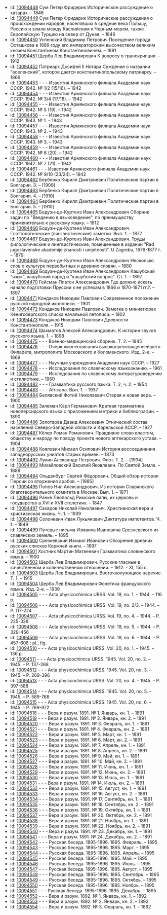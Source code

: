 <ul>
<li>id: <a href="http://books.e-heritage.ru/book/10094448">10094448</a>	Сум Петер Фридерик Историческое рассуждение о хазарах. – 1846</li>
<li>id: <a href="http://books.e-heritage.ru/book/10094449">10094449</a>	Сум Петер Фридерик Исторические рассуждения о происхождении народов, населявших в средние века Польшу, Россию и земли между Каспийским и Черным морем, также Европейскую Турцию на север от Дуная. – 1846</li>
<li>id: <a href="http://books.e-heritage.ru/book/10094450">10094450</a>	Успенский Владимир Петрович Посещение города Осташкова в 1889 году его императорским высочеством великим князем Константином Константиновичем. – 1891</li>
<li>id: <a href="http://books.e-heritage.ru/book/10094451">10094451</a>	Щерба Лев Владимирович К вопросу о транскрипции. – 1912</li>
<li>id: <a href="http://books.e-heritage.ru/book/10094452">10094452</a>	Патриарх Досифей II Нотара Суждение о названии "вселенский", которое дается константинопольскому патриарху. – 1866</li>
<li>id: <a href="http://books.e-heritage.ru/book/10094453">10094453</a>	- - - Известия Армянского филиала Академии наук СССР. 1942. № 1/2 (15/16). – 1942</li>
<li>id: <a href="http://books.e-heritage.ru/book/10094454">10094454</a>	- - - Известия Армянского филиала Академии наук СССР. 1942. № 3/4 (17/18). – 1942</li>
<li>id: <a href="http://books.e-heritage.ru/book/10094455">10094455</a>	- - - Известия Армянского филиала Академии наук СССР. 1942. № 5 (19). – 1942</li>
<li>id: <a href="http://books.e-heritage.ru/book/10094456">10094456</a>	- - - Известия Армянского филиала Академии наук СССР. 1943. № 1. – 1943</li>
<li>id: <a href="http://books.e-heritage.ru/book/10094457">10094457</a>	- - - Известия Армянского филиала Академии наук СССР. 1943. № 2. – 1943</li>
<li>id: <a href="http://books.e-heritage.ru/book/10094458">10094458</a>	- - - Известия Армянского филиала Академии наук СССР. 1943. № 3. – 1943</li>
<li>id: <a href="http://books.e-heritage.ru/book/10094459">10094459</a>	- - - Известия Армянского филиала Академии наук СССР. 1942. № 6 (20). – 1942</li>
<li>id: <a href="http://books.e-heritage.ru/book/10094460">10094460</a>	- - - Известия Армянского филиала Академии наук СССР. 1942. № 7 (21). – 1942</li>
<li>id: <a href="http://books.e-heritage.ru/book/10094461">10094461</a>	- - - Известия Армянского филиала Академии наук СССР. 1942. № 9/10 (23/24). – 1942</li>
<li>id: <a href="http://books.e-heritage.ru/book/10094462">10094462</a>	Бербенко Кирилл Дмитриевич Политические партии в Болгарии. 3. – [1909]</li>
<li>id: <a href="http://books.e-heritage.ru/book/10094463">10094463</a>	Бербенко Кирилл Дмитриевич Политические партии в Болгарии. 4. – [1910]</li>
<li>id: <a href="http://books.e-heritage.ru/book/10094464">10094464</a>	Бербенко Кирилл Дмитриевич Политические партии в Болгарии. 5. – [1910]</li>
<li>id: <a href="http://books.e-heritage.ru/book/10094465">10094465</a>	Бодуэн-де-Куртенэ Иван Александрович Сборник задач по "Введению в языковедение", по преимуществу применительно к русскому языку. – 1912</li>
<li>id: <a href="http://books.e-heritage.ru/book/10094466">10094466</a>	Бодуэн-де-Куртенэ Иван Александрович. Глоттологические (лингвистические) заметки. Вып. 1. – 1877</li>
<li>id: <a href="http://books.e-heritage.ru/book/10094467">10094467</a>	Бодуэн-де-Куртенэ Иван Александрович. Труды филологические и лингвистические, помещенные в издании "Rad jugoslavenske akademije znanosti i umjetnosti". U Zagrebu, 1876-1877 г. – 1879.</li>
<li>id: <a href="http://books.e-heritage.ru/book/10094468">10094468</a>	Бодуэн-де-Куртенэ Иван Александрович Несколько слов о культуре первобытных и древних словян. – 1880</li>
<li>id: <a href="http://books.e-heritage.ru/book/10094469">10094469</a>	Бодуэн-де-Куртенэ Иван Александрович Кашубский "язык", кашубский народ и "кашубский вопрос". Ст. 1. – 1897</li>
<li>id: <a href="http://books.e-heritage.ru/book/10094470">10094470</a>	Гейсман Платон Александрович Где должно искать начало подготовки Пруссии к ее успехам в 1866 и 1870-1871 гг.?. – 1897</li>
<li>id: <a href="http://books.e-heritage.ru/book/10094471">10094471</a>	Кондаков Никодим Павлович Современное положение русской народной иконописи. – 1901</li>
<li>id: <a href="http://books.e-heritage.ru/book/10094472">10094472</a>	Кондаков Никодим Павлович. Заметка о миниатюрах Кёнигсбергского списка начальной летописи. – 1902</li>
<li>id: <a href="http://books.e-heritage.ru/book/10094473">10094473</a>	Кондаков Никодим Павлович Древности Константинополя. – 1915</li>
<li>id: <a href="http://books.e-heritage.ru/book/10094474">10094474</a>	Шахматов Алексей Александрович. К истории звуков русского языка. 1. – 1898</li>
<li>id: <a href="http://books.e-heritage.ru/book/10094475">10094475</a>	- - - Военно-медицинский сборник. Т. 2. – 1945</li>
<li>id: <a href="http://books.e-heritage.ru/book/10094476">10094476</a>	- - - Очерк жизнеописания высокопреосвященнейшего Филарета, митрополита Московского и Коломенского. Изд. 2-е. – 1869</li>
<li>id: <a href="http://books.e-heritage.ru/book/10094477">10094477</a>	- - - Научные учреждения Академии наук СССР. – 1927</li>
<li>id: <a href="http://books.e-heritage.ru/book/10094478">10094478</a>	- - - Исследования по славянскому языкознанию. – 1961</li>
<li>id: <a href="http://books.e-heritage.ru/book/10094479">10094479</a>	- - - Исследования по славянскому литературоведению и стилистике. – 1960</li>
<li>id: <a href="http://books.e-heritage.ru/book/10094482">10094482</a>	- - - Грамматика русского языка. Т. 2, ч. 2. – 1954</li>
<li>id: <a href="http://books.e-heritage.ru/book/10094483">10094483</a>	- - - Africana. Вып. 1. – 1937</li>
<li>id: <a href="http://books.e-heritage.ru/book/10094484">10094484</a>	Белявский Фотий Николаевич Старая и новая вера. – 1900</li>
<li>id: <a href="http://books.e-heritage.ru/book/10094485">10094485</a>	Залеман Карл Германович Краткая грамматика новоперсидского языка с приложением метрики и библиографии. – 1890</li>
<li>id: <a href="http://books.e-heritage.ru/book/10094486">10094486</a>	Золотарёв Давид Алексеевич Этнический состав населения Северо-Западной области и Карельской АССР. – 1927</li>
<li>id: <a href="http://books.e-heritage.ru/book/10094487">10094487</a>	Кёлер Роман Романович. Правдивое слово властям, обществу и народу по поводу проекта нового аптекарского устава. – 1904</li>
<li>id: <a href="http://books.e-heritage.ru/book/10094488">10094488</a>	Коялович Михаил Осипович История воссоединения западнорусских униатов старых времен. – 1873</li>
<li>id: <a href="http://books.e-heritage.ru/book/10094492">10094492</a>	Лукин Александр Петрович. Флот. Т. 2. – [1934]</li>
<li>id: <a href="http://books.e-heritage.ru/book/10094493">10094493</a>	Михайловский Василий Яковлевич. По Святой Земле. – 1889</li>
<li>id: <a href="http://books.e-heritage.ru/book/10094494">10094494</a>	Ольденбург Сергей Фёдорович. Общий обзор истории Персии со вторжения арабов. – [1885]</li>
<li>id: <a href="http://books.e-heritage.ru/book/10094495">10094495</a>	Попов Нил Александрович. Из истории Славянского благотворительного комитета в Москве. Вып. 1. – 1871</li>
<li>id: <a href="http://books.e-heritage.ru/book/10094496">10094496</a>	Ранке Леопольд Римские папы, их церковь и государство в XVI и XVII столетиях. – 1847</li>
<li>id: <a href="http://books.e-heritage.ru/book/10094497">10094497</a>	Сахаров Николай Николаевич. Христианская вера и христианская жизнь. Ч. 1. – 1939</li>
<li>id: <a href="http://books.e-heritage.ru/book/10094498">10094498</a>	Солоневич Иван Лукьянович Диктатура импотентов. Ч. 1. – 1949</li>
<li>id: <a href="http://books.e-heritage.ru/book/10094499">10094499</a>	Путевые письма Измаила Ивановича Срезневского из славянских земель. – 1895</li>
<li>id: <a href="http://books.e-heritage.ru/book/10094500">10094500</a>	Срезневский Измаил Иванович Обозрение древних русских списков Кормчей книги. – 1897</li>
<li>id: <a href="http://books.e-heritage.ru/book/10094501">10094501</a>	Хостник Мартин Матвеевич Грамматика словинского языка. – 1900</li>
<li>id: <a href="http://books.e-heritage.ru/book/10094502">10094502</a>	Щерба Лев Владимирович. Русские гласные в качественном и количественном отношении. – 1912. - XI, 155 с.</li>
<li>id: <a href="http://books.e-heritage.ru/book/10094503">10094503</a>	Щерба Лев Владимирович. Восточнолужицкое наречие. Т. 1. – 1915</li>
<li>id: <a href="http://books.e-heritage.ru/book/10094504">10094504</a>	Щерба Лев Владимирович Фонетика французского языка. Изд. 2-е. – 1939</li>
<li>id: <a href="http://books.e-heritage.ru/book/10094505">10094505</a>	- - - Acta physicochimica URSS. Vol. 19, no. 1. – 1944. – 116 p.</li>
<li>id: <a href="http://books.e-heritage.ru/book/10094506">10094506</a>	- - - Acta physicochimica URSS. Vol. 19, no. 2/3. – 1944. – P. 117-224</li>
<li>id: <a href="http://books.e-heritage.ru/book/10094507">10094507</a>	- - - Acta physicochimica URSS. Vol. 19, no. 4. – 1944. – P. 225-328</li>
<li>id: <a href="http://books.e-heritage.ru/book/10094508">10094508</a>	- - - Acta physicochimica URSS. Vol. 19, no. 5. – 1944. – P. 329-456</li>
<li>id: <a href="http://books.e-heritage.ru/book/10094509">10094509</a>	- - - Acta physicochimica URSS. Vol. 19, no. 6. – 1944. – P. 457-608 : pl., fig.</li>
<li>id: <a href="http://books.e-heritage.ru/book/10094510">10094510</a>	- - - Acta physicochimica URSS. Vol. 20, no. 1. – 1945. – 136 p.</li>
<li>id: <a href="http://books.e-heritage.ru/book/10094511">10094511</a>	- - - Acta physicochimica URSS. 1945. Vol. 20, no. 2. – 1945. – P. 137-268</li>
<li>id: <a href="http://books.e-heritage.ru/book/10094512">10094512</a>	- - - Acta physicochimica URSS. 1945. Vol. 20, no. 3. – 1945. – P. 269-396</li>
<li>id: <a href="http://books.e-heritage.ru/book/10094513">10094513</a>	- - - Acta physicochimica URSS. Vol. 20, no. 4. – 1945. – P. 397-588</li>
<li>id: <a href="http://books.e-heritage.ru/book/10094514">10094514</a>	- - - Acta physicochimica URSS. 1945. Vol. 20, no. 5. – 1945. – P. 589-768</li>
<li>id: <a href="http://books.e-heritage.ru/book/10094515">10094515</a>	- - - Acta physicochimica URSS. 1945. Vol. 20, no. 6. – 1945. – P. 769-972</li>
<li>id: <a href="http://books.e-heritage.ru/book/10094518">10094518</a>	- - - Вера и разум. 1891. № 1. Январь, кн. 1. – 1891</li>
<li>id: <a href="http://books.e-heritage.ru/book/10094519">10094519</a>	- - - Вера и разум. 1891. № 2. Январь, кн. 2. – 1891</li>
<li>id: <a href="http://books.e-heritage.ru/book/10094520">10094520</a>	- - - Вера и разум. 1891. № 3. Февраль, кн. 1. – 1891</li>
<li>id: <a href="http://books.e-heritage.ru/book/10094521">10094521</a>	- - - Вера и разум. 1891. № 4. Февраль, кн. 2. – 1891</li>
<li>id: <a href="http://books.e-heritage.ru/book/10094522">10094522</a>	- - - Вера и разум. 1891. № 5. Март, кн. 1. – 1891</li>
<li>id: <a href="http://books.e-heritage.ru/book/10094523">10094523</a>	- - - Вера и разум. 1891. № 6. Март, кн. 2. – 1891</li>
<li>id: <a href="http://books.e-heritage.ru/book/10094524">10094524</a>	- - - Вера и разум. 1891. № 7. Апрель, кн. 1. – 1891</li>
<li>id: <a href="http://books.e-heritage.ru/book/10094525">10094525</a>	- - - Вера и разум. 1891. № 8. Апрель, кн. 2. – 1891</li>
<li>id: <a href="http://books.e-heritage.ru/book/10094526">10094526</a>	- - - Вера и разум. 1891. № 9. Май, кн. 1. – 1891</li>
<li>id: <a href="http://books.e-heritage.ru/book/10094527">10094527</a>	- - - Вера и разум. 1891. № 10. Май, кн. 2. – 1891</li>
<li>id: <a href="http://books.e-heritage.ru/book/10094528">10094528</a>	- - - Вера и разум. 1891. № 11. Июнь, кн. 1. – 1891</li>
<li>id: <a href="http://books.e-heritage.ru/book/10094529">10094529</a>	- - - Вера и разум. 1891. № 12. Июнь, кн. 2. – 1891</li>
<li>id: <a href="http://books.e-heritage.ru/book/10094530">10094530</a>	- - - Вера и разум. 1891. № 13. Июль, кн. 1. – 1891</li>
<li>id: <a href="http://books.e-heritage.ru/book/10094531">10094531</a>	- - - Вера и разум. 1891. № 14. Июль, кн. 2. – 1891</li>
<li>id: <a href="http://books.e-heritage.ru/book/10094532">10094532</a>	- - - Вера и разум. 1891. № 15. Август, кн. 1. – 1891</li>
<li>id: <a href="http://books.e-heritage.ru/book/10094533">10094533</a>	- - - Вера и разум. 1891. № 16. Август, кн. 2. – 1891</li>
<li>id: <a href="http://books.e-heritage.ru/book/10094534">10094534</a>	- - - Вера и разум. 1891. № 17. Сентябрь, кн. 1. – 1891</li>
<li>id: <a href="http://books.e-heritage.ru/book/10094535">10094535</a>	- - - Вера и разум. 1891. № 18. Сентябрь, кн. 2. – 1891</li>
<li>id: <a href="http://books.e-heritage.ru/book/10094536">10094536</a>	- - - Вера и разум. 1891. № 19. Октябрь, кн. 1. – 1891</li>
<li>id: <a href="http://books.e-heritage.ru/book/10094537">10094537</a>	- - - Вера и разум. 1891. № 20. Октябрь, кн. 2. – 1891</li>
<li>id: <a href="http://books.e-heritage.ru/book/10094538">10094538</a>	- - - Вера и разум. 1891. № 21. Ноябрь, кн. 1. – 1891</li>
<li>id: <a href="http://books.e-heritage.ru/book/10094539">10094539</a>	- - - Вера и разум. 1891. № 22. Ноябрь, кн. 2. – 1891</li>
<li>id: <a href="http://books.e-heritage.ru/book/10094540">10094540</a>	- - - Вера и разум. 1891. № 23. Декабрь, кн. 1. – 1891</li>
<li>id: <a href="http://books.e-heritage.ru/book/10094541">10094541</a>	- - - Вера и разум. 1891. № 24. Декабрь, кн. 2. – 1891</li>
<li>id: <a href="http://books.e-heritage.ru/book/10094542">10094542</a>	- - - Русская беседа. 1895-1896. 1895. Февраль. – 1895</li>
<li>id: <a href="http://books.e-heritage.ru/book/10094543">10094543</a>	- - - Русская беседа. 1895-1896. 1895. Март. – 1895</li>
<li>id: <a href="http://books.e-heritage.ru/book/10094544">10094544</a>	- - - Русская беседа. 1895-1896. 1895. Апрель. – 1895</li>
<li>id: <a href="http://books.e-heritage.ru/book/10094545">10094545</a>	- - - Русская беседа. 1895-1896. 1895. Май. – 1895</li>
<li>id: <a href="http://books.e-heritage.ru/book/10094546">10094546</a>	- - - Русская беседа. 1895-1896. 1895. Июнь. – 1895</li>
<li>id: <a href="http://books.e-heritage.ru/book/10094547">10094547</a>	- - - Русская беседа. 1895-1896. 1895. Август. – 1895</li>
<li>id: <a href="http://books.e-heritage.ru/book/10094548">10094548</a>	- - - Русская беседа. 1895-1896. 1895. Сентябрь. – 1895</li>
<li>id: <a href="http://books.e-heritage.ru/book/10094549">10094549</a>	- - - Русская беседа. 1895-1896. 1895. Октябрь. – 1895</li>
<li>id: <a href="http://books.e-heritage.ru/book/10094550">10094550</a>	- - - Русская беседа. 1895-1896. 1895. Ноябрь. – 1895</li>
<li>id: <a href="http://books.e-heritage.ru/book/10094551">10094551</a>	- - - Русская беседа. 1895-1896. 1895. Декабрь. – 1895</li>
<li>id: <a href="http://books.e-heritage.ru/book/10094552">10094552</a>	- - - Вера и разум. 1892. № 1. Январь, кн. 1. – 1892</li>
<li>id: <a href="http://books.e-heritage.ru/book/10094553">10094553</a>	- - - Вера и разум. 1892. № 2. Январь, кн. 2. – 1892</li>
<li>id: <a href="http://books.e-heritage.ru/book/10094554">10094554</a>	- - - Вера и разум. 1892. № 3. Февраль, кн. 1. – 1892</li>
</ul>
